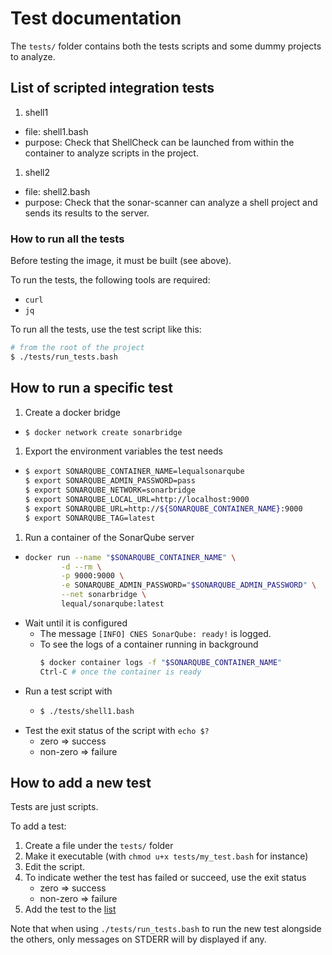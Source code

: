 # Test documentation

The `tests/` folder contains both the tests scripts and some dummy projects to analyze.

## List of scripted integration tests

1. shell1
  * file: shell1.bash
  * purpose: Check that ShellCheck can be launched from within the container to analyze scripts in the project.
1. shell2
  * file: shell2.bash
  * purpose: Check that the sonar-scanner can analyze a shell project and sends its results to the server.

### How to run all the tests

Before testing the image, it must be built (see above).

To run the tests, the following tools are required:

* `curl`
* `jq`

To run all the tests, use the test script like this:

```sh
# from the root of the project
$ ./tests/run_tests.bash
```

## How to run a specific test

1. Create a docker bridge
  * ```sh
    $ docker network create sonarbridge
    ```
1. Export the environment variables the test needs
  * ```sh
    $ export SONARQUBE_CONTAINER_NAME=lequalsonarqube
    $ export SONARQUBE_ADMIN_PASSWORD=pass
    $ export SONARQUBE_NETWORK=sonarbridge
    $ export SONARQUBE_LOCAL_URL=http://localhost:9000
    $ export SONARQUBE_URL=http://${SONARQUBE_CONTAINER_NAME}:9000
    $ export SONARQUBE_TAG=latest
    ```
1. Run a container of the SonarQube server
  * ```sh
    docker run --name "$SONARQUBE_CONTAINER_NAME" \
            -d --rm \
            -p 9000:9000 \
            -e SONARQUBE_ADMIN_PASSWORD="$SONARQUBE_ADMIN_PASSWORD" \
            --net sonarbridge \
            lequal/sonarqube:latest
    ```
* Wait until it is configured
  * The message `[INFO] CNES SonarQube: ready!` is logged.
  * To see the logs of a container running in background
    ```sh
    $ docker container logs -f "$SONARQUBE_CONTAINER_NAME"
    Ctrl-C # once the container is ready
    ```
* Run a test script with 
  * ```sh
    $ ./tests/shell1.bash
    ```
* Test the exit status of the script with `echo $?`
  * zero => success
  * non-zero => failure

## How to add a new test

Tests are just scripts.

To add a test:

1. Create a file under the `tests/` folder
1. Make it executable (with `chmod u+x tests/my_test.bash` for instance)
1. Edit the script.
1. To indicate wether the test has failed or succeed, use the exit status
    * zero => success
    * non-zero => failure
1. Add the test to the [list](#list-of-scripted-integration-tests)

Note that when using `./tests/run_tests.bash` to run the new test alongside the others, only messages on STDERR will by displayed if any.
